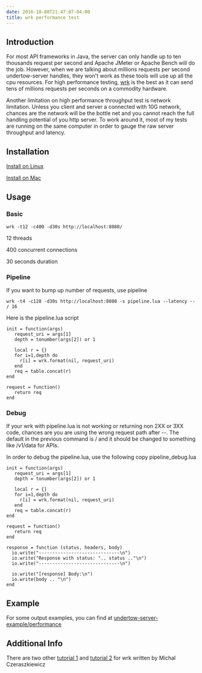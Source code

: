 ```yaml
---
date: 2016-10-08T21:47:07-04:00
title: wrk performance test
---
```


## Introduction

For most API frameworks in Java, the server can only handle up to ten thousands request per second and Apache JMeter
or Apache Bench will do the job. However, when we are talking about millions requests per second undertow-server
handles, they won't work as these tools will use up all the cpu resources. For high performance testing,
[wrk](https://github.com/wg/wrk) is the best as it can send tens of millions requests per seconds on a
commodity hardware.

Another limitation on high performance throughput test is network limitation. Unless you client and server a connected
with 10G network, chances are the network will be the bottle net and you cannot reach the full handling potential of
you http server. To work around it, most of my tests are running on the same computer in order to gauge the raw server
throughput and latency.

## Installation

[Install on Linux](https://github.com/wg/wrk/wiki/Installing-Wrk-on-Linux)

[Install on Mac](https://github.com/wg/wrk/wiki/Installing-wrk-on-OSX)


## Usage


### Basic

```
wrk -t12 -c400 -d30s http://localhost:8080/

```
12 threads

400 concurrent connections

30 seconds duration

### Pipeline

If you want to bump up number of requests, use pipeline


```
wrk -t4 -c128 -d30s http://localhost:8080 -s pipeline.lua --latency -- / 16
```

Here is the pipeline.lua script

```
init = function(args)
   request_uri = args[1]
   depth = tonumber(args[2]) or 1

   local r = {}
   for i=1,depth do
     r[i] = wrk.format(nil, request_uri)
   end
   req = table.concat(r)
end

request = function()
   return req
end
```

### Debug

If your wrk with pipeline.lua is not working or returning non 2XX or 3XX code, chances are you are using the wrong request
path after --. The default in the previous command is / and it should be changed to something like /v1/data for APIs.

In order to debug the pipeline.lua, use the following copy pipeline_debug.lua

```
init = function(args)
   request_uri = args[1]
   depth = tonumber(args[2]) or 1

   local r = {}
   for i=1,depth do
     r[i] = wrk.format(nil, request_uri)
   end
   req = table.concat(r)
end

request = function()
   return req
end

response = function (status, headers, body)
  io.write("------------------------------\n")
  io.write("Response with status: ".. status .."\n")
  io.write("------------------------------\n")

  io.write("[response] Body:\n")
  io.write(body .. "\n")
end
```

## Example
For some output examples, you can find at [undertow-server-example/performance](https://github.com/networknt/undertow-server-example/tree/master/performance)

## Additional Info

There are two other [tutorial 1](https://www.digitalocean.com/community/tutorials/how-to-benchmark-http-latency-with-wrk-on-ubuntu-14-04)
and [tutorial 2](http://czerasz.com/2015/07/19/wrk-http-benchmarking-tool-example/) for wrk written by Michal Czeraszkiewicz

